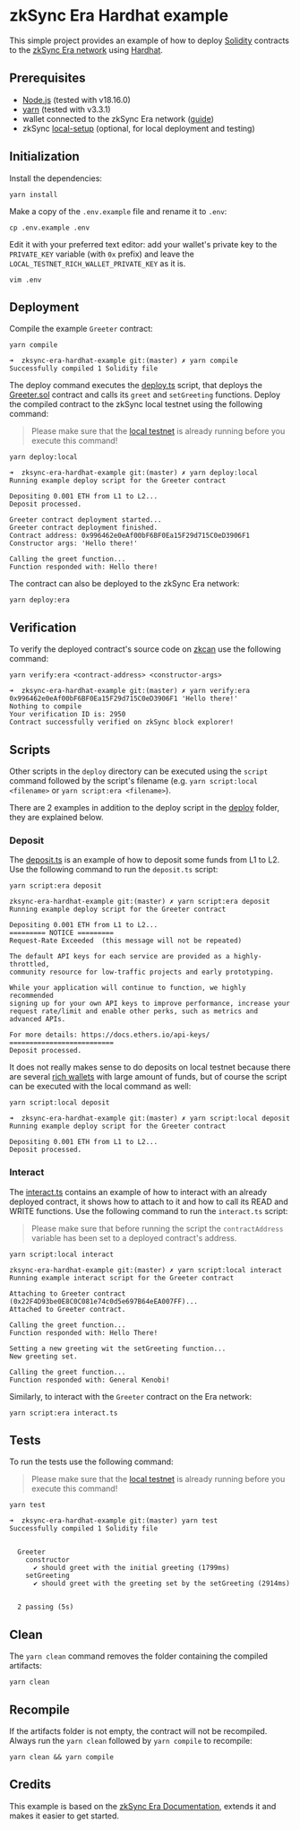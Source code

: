 # zkSync Era Hardhat example
This simple project provides an example of how to deploy [Solidity](https://soliditylang.org/) contracts to the [zkSync Era network](https://era.zksync.io/docs/) using [Hardhat](https://hardhat.org).

## Prerequisites
- [Node.js](https://github.com/nvm-sh/nvm) (tested with v18.16.0)
- [yarn](https://yarnpkg.com/getting-started/install) (tested with v3.3.1)
- wallet connected to the zkSync Era network ([guide](https://era.zksync.io/docs/dev/fundamentals/interacting.html#connecting-to-zksync-era-on-metamask))
- zkSync [local-setup](https://github.com/matter-labs/local-setup) (optional, for local deployment and testing)

## Initialization
Install the dependencies:
```
yarn install
```

Make a copy of the `.env.example` file and rename it to `.env`:
```
cp .env.example .env
```
Edit it with your preferred text editor: add your wallet's private key to the `PRIVATE_KEY` variable (with `0x` prefix) and leave the `LOCAL_TESTNET_RICH_WALLET_PRIVATE_KEY` as it is.
```
vim .env
```

## Deployment
Compile the example `Greeter` contract:
```
yarn compile
```

```
➜  zksync-era-hardhat-example git:(master) ✗ yarn compile
Successfully compiled 1 Solidity file
```

The deploy command executes the [deploy.ts](deploy/deploy.ts) script, that deploys the [Greeter.sol](contracts/Greeter.sol) contract and calls its `greet` and `setGreeting` functions. Deploy the compiled contract to the zkSync local testnet using the following command:
>Please make sure that the [local testnet](https://github.com/matter-labs/local-setup) is already running before you execute this command!
```
yarn deploy:local
```

```
➜  zksync-era-hardhat-example git:(master) ✗ yarn deploy:local
Running example deploy script for the Greeter contract

Depositing 0.001 ETH from L1 to L2...
Deposit processed.

Greeter contract deployment started...
Greeter contract deployment finished.
Contract address: 0x996462e0eAf00bF6BF0Ea15F29d715C0eD3906F1
Constructor args: 'Hello there!'

Calling the greet function...
Function responded with: Hello there!
```

The contract can also be deployed to the zkSync Era network:
```
yarn deploy:era
```

## Verification
To verify the deployed contract's source code on [zkcan](https://zksync2-testnet.zkscan.io) use the following command:
```
yarn verify:era <contract-address> <constructor-args>
```

```
➜  zksync-era-hardhat-example git:(master) ✗ yarn verify:era 0x996462e0eAf00bF6BF0Ea15F29d715C0eD3906F1 'Hello there!'
Nothing to compile
Your verification ID is: 2950
Contract successfully verified on zkSync block explorer!
```

## Scripts
Other scripts in the `deploy` directory can be executed using the `script` command followed by the script's filename (e.g. `yarn script:local <filename>` or `yarn script:era <filename>`).

There are 2 examples in addition to the deploy script in the [deploy](deploy) folder, they are explained below.

### Deposit

The [deposit.ts](deploy/deposit.ts) is an example of how to deposit some funds from L1 to L2. Use the following command to run the `deposit.ts` script:
```
yarn script:era deposit
```
```
zksync-era-hardhat-example git:(master) ✗ yarn script:era deposit
Running example deploy script for the Greeter contract

Depositing 0.001 ETH from L1 to L2...
========= NOTICE =========
Request-Rate Exceeded  (this message will not be repeated)

The default API keys for each service are provided as a highly-throttled,
community resource for low-traffic projects and early prototyping.

While your application will continue to function, we highly recommended
signing up for your own API keys to improve performance, increase your
request rate/limit and enable other perks, such as metrics and advanced APIs.

For more details: https://docs.ethers.io/api-keys/
==========================
Deposit processed.
```
It does not really makes sense to do deposits on local testnet because there are several [rich wallets](https://era.zksync.io/docs/api/hardhat/testing.html#rich-wallets) with large amount of funds, but of course the script can be executed with the local command as well:
```
yarn script:local deposit
```
```
➜  zksync-era-hardhat-example git:(master) ✗ yarn script:local deposit   
Running example deploy script for the Greeter contract

Depositing 0.001 ETH from L1 to L2...
Deposit processed.
```

### Interact
The [interact.ts](deploy/interact.ts) contains an example of how to interact with an already deployed contract, it shows how to attach to it and how to call its READ and WRITE functions. Use the following command to run the `interact.ts` script:
>Please make sure that before running the script the `contractAddress` variable has been set to a deployed contract's address.
```
yarn script:local interact
```
```
zksync-era-hardhat-example git:(master) ✗ yarn script:local interact
Running example interact script for the Greeter contract

Attaching to Greeter contract (0x22F4D93be0E8C0C081e74c0d5e697B64eEA007FF)...
Attached to Greeter contract.

Calling the greet function...
Function responded with: Hello There!

Setting a new greeting wit the setGreeting function...
New greeting set.

Calling the greet function...
Function responded with: General Kenobi!
```

Similarly, to interact with the `Greeter` contract on the Era network:
```
yarn script:era interact.ts
```

## Tests
To run the tests use the following command:
>Please make sure that the [local testnet](https://github.com/matter-labs/local-setup) is already running before you execute this command!
```
yarn test
```

```
➜  zksync-era-hardhat-example git:(master) yarn test        
Successfully compiled 1 Solidity file


  Greeter
    constructor
      ✔ should greet with the initial greeting (1799ms)
    setGreeting
      ✔ should greet with the greeting set by the setGreeting (2914ms)


  2 passing (5s)
```

## Clean
The `yarn clean` command removes the folder containing the compiled artifacts:
```
yarn clean
```

## Recompile
If the artifacts folder is not empty, the contract will not be recompiled. Always run the `yarn clean` followed by `yarn compile` to recompile:
```
yarn clean && yarn compile
```

## Credits
This example is based on the [zkSync Era Documentation](https://github.com/matter-labs/zksync-web-era-docs), extends it and makes it easier to get started.
